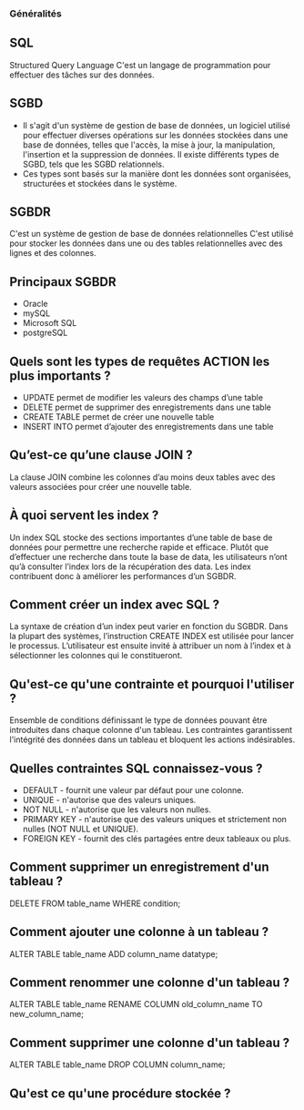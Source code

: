 
### Généralités

## SQL

Structured Query Language
C'est un langage de programmation pour effectuer des tâches sur des données.

## SGBD

- Il s'agit d'un système de gestion de base de données, un logiciel utilisé pour effectuer diverses opérations sur les données stockées dans une base de données, telles que l'accès, la mise à jour, la manipulation, l'insertion et la suppression de données. Il existe différents types de SGBD, tels que les SGBD relationnels.
- Ces types sont basés sur la manière dont les données sont organisées, structurées et stockées dans le système.

## SGBDR

C'est un système de gestion de base de données relationnelles
C'est utilisé pour stocker les données dans une ou des tables relationnelles avec des lignes et des colonnes.

## Principaux SGBDR

- Oracle
- mySQL
- Microsoft SQL
- postgreSQL

## Quels sont les types de requêtes ACTION les plus importants ?

- UPDATE permet de modifier les valeurs des champs d’une table
- DELETE permet de supprimer des enregistrements dans une table
- CREATE TABLE permet de créer une nouvelle table
- INSERT INTO permet d’ajouter des enregistrements dans une table

## Qu’est-ce qu’une clause JOIN ?

La clause JOIN combine les colonnes d’au moins deux tables avec des valeurs associées pour créer une nouvelle table.

##  À quoi servent les index ?

Un index SQL stocke des sections importantes d’une table de base de données pour permettre une recherche rapide et efficace. 
Plutôt que d’effectuer une recherche dans toute la base de data, les utilisateurs n’ont qu’à consulter l’index lors de la récupération des data. 
Les index contribuent donc à améliorer les performances d’un SGBDR.

##  Comment créer un index avec SQL ?

La syntaxe de création d’un index peut varier en fonction du SGBDR. 
Dans la plupart des systèmes, l’instruction CREATE INDEX est utilisée pour lancer le processus. 
L’utilisateur est ensuite invité à attribuer un nom à l’index et à sélectionner les colonnes qui le constitueront.

## Qu'est-ce qu'une contrainte et pourquoi l'utiliser ?

Ensemble de conditions définissant le type de données pouvant être introduites dans chaque colonne d'un tableau.
Les contraintes garantissent l'intégrité des données dans un tableau et bloquent les actions indésirables.

## Quelles contraintes SQL connaissez-vous ?

- DEFAULT - fournit une valeur par défaut pour une colonne.
- UNIQUE - n'autorise que des valeurs uniques.
- NOT NULL - n'autorise que les valeurs non nulles.
- PRIMARY KEY - n'autorise que des valeurs uniques et strictement non nulles (NOT NULL et UNIQUE).
- FOREIGN KEY - fournit des clés partagées entre deux tableaux ou plus.

## Comment supprimer un enregistrement d'un tableau ?

DELETE FROM table_name
WHERE condition;

## Comment ajouter une colonne à un tableau ?

ALTER TABLE table_name
ADD column_name datatype;

## Comment renommer une colonne d'un tableau ?

ALTER TABLE table_name
RENAME COLUMN old_column_name TO new_column_name;

## Comment supprimer une colonne d'un tableau ?

ALTER TABLE table_name
DROP COLUMN column_name;

## Qu'est ce qu'une procédure stockée ?
